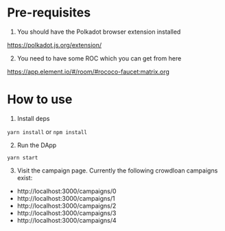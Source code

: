 Pre-requisites
===
1. You should have the Polkadot browser extension installed

https://polkadot.js.org/extension/

2. You need to have some ROC which you can get from here

https://app.element.io/#/room/#rococo-faucet:matrix.org

How to use
===

1. Install deps

`yarn install` or `npm install`

2. Run the DApp

`yarn start`

3. Visit the campaign page. Currently the following crowdloan campaigns exist:

- http://localhost:3000/campaigns/0
- http://localhost:3000/campaigns/1
- http://localhost:3000/campaigns/2
- http://localhost:3000/campaigns/3
- http://localhost:3000/campaigns/4
